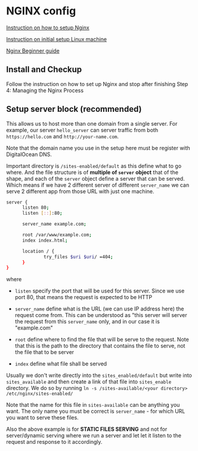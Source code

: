 # NGINX config

[Instruction on how to setup Nginx](https://www.digitalocean.com/community/tutorials/how-to-install-nginx-on-ubuntu-20-04)

[Instruction on initial setup Linux machine](https://www.digitalocean.com/community/tutorials/initial-server-setup-with-ubuntu-20-04)

[Nginx Beginner guide](https://nginx.org/en/docs/beginners_guide.html#conf_structure)

## Install and Checkup

Follow the instruction on how to set up Nginx and stop after finishing Step 4: Managing the Nginx Process

## Setup server block (recommended)

This allows us to host more than one domain from a single server. For example, our server `hello_server` can server traffic from both `https://hello.com` and `http://your-name.com`.

Note that the domain name you use in the setup here must be register with DigitalOcean DNS.

Important directory is `/sites-enabled/default` as this define what to go where. And the file structure is of **multiple of `server` object** that of the shape, and each of the `server` object define a server that can be served. Which means if we have 2 different server of different `server_name` we can serve 2 different app from those URL with just one machine.

```bash
server {
      listen 80;
      listen [::]:80;

      server_name example.com;

      root /var/www/example.com;
      index index.html;

      location / {
              try_files $uri $uri/ =404;
      }
}
```

where

- `listen` specify the port that will be used for this server. Since we use port 80, that means the request is expected to be HTTP

- `server_name` define what is the URL (we can use IP address here) the request come from. This can be understood as "this server will server the request from this `server_name` only, and in our case it is "example.com"

- `root` define where to find the file that will be serve to the request. Note that this is the path to the directory that contains the file to serve, not the file that to be server

- `index` define what file shall be served

Usually we don't write directly into the `sites_enabled/default` but write into `sites_available` and then create a link of that file into `sites_enable` directory. We do so by running `ln -s /sites-available/<your directory> /etc/nginx/sites-enabled/`

Note that the name for this file in `sites-available` can be anything you want. The only name you must be correct is `server_name` - for which URL you want to serve these files.

Also the above example is for **STATIC FILES SERVING** and not for server/dynamic serving where we run a server and let let it listen to the request and response to it accordingly.
